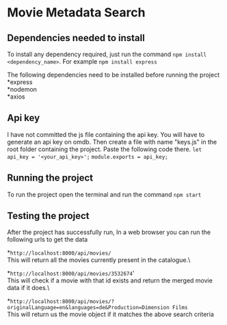 # Movie Metadata Search

## Dependencies needed to install

To install any dependency required, just run the command `npm install <dependency_name>`. 
For example `npm install express`

The following dependencies need to be installed before running the project\
*express\
*nodemon\
*axios

## Api key

I have not committed the js file containing the api key. You will have to generate an api key on omdb. Then create a file with name "keys.js" in the root folder containing the project. Paste the following code there.
`let api_key = '<your_api_key>';`
`module.exports = api_key;`

## Running the project

To run the project open the terminal and run the command `npm start`

## Testing the project

After the project has successfully run, In a web browser you can run the following urls to get the data

*`http://localhost:8000/api/movies/`\
  This will return all the movies currently present in the catalogue.\

*`http://localhost:8000/api/movies/3532674`'\
  This will check if a movie with that id exists and return the merged movie data if it does.\

*`http://localhost:8000/api/movies/?originalLanguage=en&languages=de&Production=Dimension Films`\
This will return us the movie object if it matches the above search criteria 
